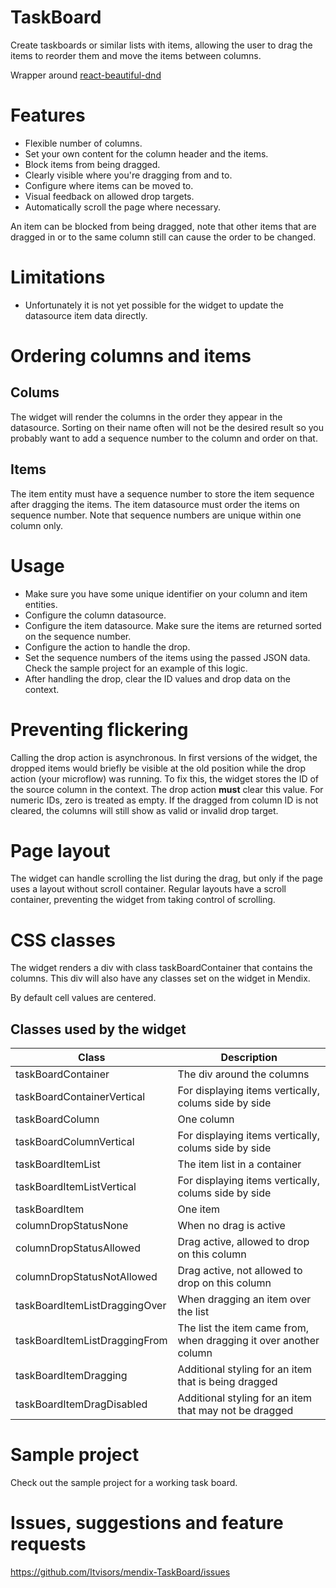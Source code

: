 # TaskBoard
Create taskboards or similar lists with items, allowing the user to drag the items to reorder them and move the items between columns.

Wrapper around [react-beautiful-dnd](https://github.com/atlassian/react-beautiful-dnd)

# Features
- Flexible number of columns.
- Set your own content for the column header and the items.
- Block items from being dragged. 
- Clearly visible where you're dragging from and to.
- Configure where items can be moved to.
- Visual feedback on allowed drop targets.
- Automatically scroll the page where necessary.

An item can be blocked from being dragged, note that other items that are dragged in or to the same column still can cause the order to be changed.

# Limitations
- Unfortunately it is not yet possible for the widget to update the datasource item data directly. 

# Ordering columns and items

## Colums
The widget will render the columns in the order they appear in the datasource. Sorting on their name often will not be the desired result so you probably want to add a sequence number to the column and order on that.

## Items
The item entity must have a sequence number to store the item sequence after dragging the items. The item datasource must order the items on sequence number. Note that sequence numbers are unique within one column only.

# Usage
- Make sure you have some unique identifier on your column and item entities.
- Configure the column datasource.
- Configure the item datasource. Make sure the items are returned sorted on the sequence number.
- Configure the action to handle the drop. 
- Set the sequence numbers of the items using the passed JSON data. Check the sample project for an example of this logic.
- After handling the drop, clear the ID values and drop data on the context.

# Preventing flickering
Calling the drop action is asynchronous. In first versions of the widget, the dropped items would briefly be visible at the old position while the drop action (your microflow) was running. To fix this, the widget stores the ID of the source column in the context. The drop action **must** clear this value. For numeric IDs, zero is treated as empty. If the dragged from column ID is not cleared, the columns will still show as valid or invalid drop target.

# Page layout
The widget can handle scrolling the list during the drag, but only if the page uses a layout without scroll container. Regular layouts have a scroll container, preventing the widget from taking control of scrolling.

# CSS classes
The widget renders a div with class taskBoardContainer that contains the columns. This div will also have any classes set on the widget in Mendix.

By default cell values are centered.

## Classes used by the widget
| Class                         | Description |
|-------------------------------|-
| taskBoardContainer            | The div around the columns
| taskBoardContainerVertical    | For displaying items vertically, colums side by side
| taskBoardColumn               | One column
| taskBoardColumnVertical       | For displaying items vertically, colums side by side
| taskBoardItemList             | The item list in a container
| taskBoardItemListVertical     | For displaying items vertically, colums side by side
| taskBoardItem                 | One item
| columnDropStatusNone          | When no drag is active
| columnDropStatusAllowed       | Drag active, allowed to drop on this column
| columnDropStatusNotAllowed    | Drag active, not allowed to drop on this column
| taskBoardItemListDraggingOver | When dragging an item over the list
| taskBoardItemListDraggingFrom | The list the item came from, when dragging it over another column
| taskBoardItemDragging         | Additional styling for an item that is being dragged
| taskBoardItemDragDisabled     | Additional styling for an item that may not be dragged


# Sample project
Check out the sample project for a working task board.

# Issues, suggestions and feature requests
https://github.com/Itvisors/mendix-TaskBoard/issues

